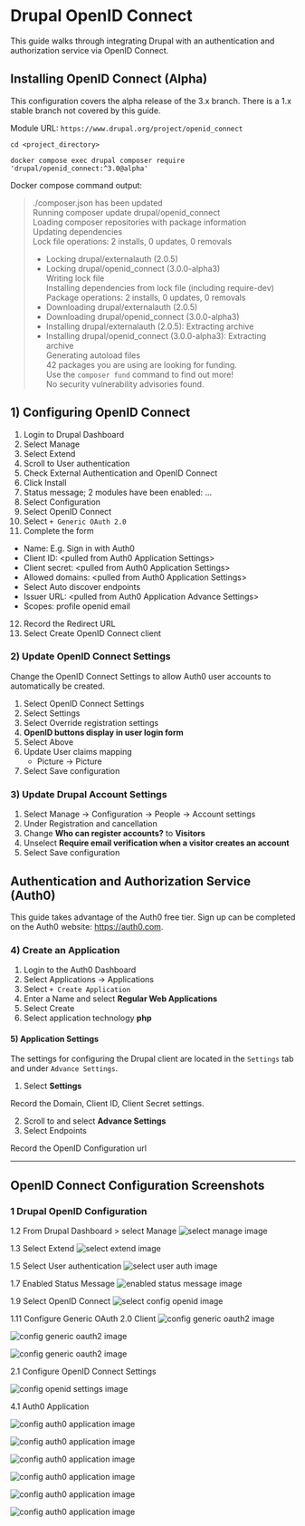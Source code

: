 # Drupal OpenID Connect 


This guide walks through integrating Drupal with an authentication and 
authorization service via OpenID Connect. 


## Installing OpenID Connect (Alpha)


This configuration covers the alpha release of the 3.x branch. There is a 1.x 
stable branch not covered by this guide. 


Module URL: `https://www.drupal.org/project/openid_connect` 


    cd <project_directory> 

    docker compose exec drupal composer require 'drupal/openid_connect:^3.0@alpha'


Docker compose command output:


>  
> ./composer.json has been updated  
> Running composer update drupal/openid\_connect  
> Loading composer repositories with package information  
> Updating dependencies  
> Lock file operations: 2 installs, 0 updates, 0 removals  
>   - Locking drupal/externalauth (2.0.5)  
>   - Locking drupal/openid\_connect (3.0.0-alpha3)  
> Writing lock file  
> Installing dependencies from lock file (including require-dev)  
> Package operations: 2 installs, 0 updates, 0 removals  
>   - Downloading drupal/externalauth (2.0.5)  
>   - Downloading drupal/openid\_connect (3.0.0-alpha3)  
>   - Installing drupal/externalauth (2.0.5): Extracting archive  
>   - Installing drupal/openid\_connect (3.0.0-alpha3): Extracting archive  
> Generating autoload files  
> 42 packages you are using are looking for funding.  
> Use the `composer fund` command to find out more!  
> No security vulnerability advisories found.  
>


## 1) Configuring OpenID Connect 


1. Login to Drupal Dashboard  
2. Select Manage  
3. Select Extend
4. Scroll to User authentication  
5. Check External Authentication and OpenID Connect  
6. Click Install  
7. Status message; 2 modules have been enabled: ...  
8. Select Configuration  
9. Select OpenID Connect 
10. Select `+ Generic OAuth 2.0` 
11. Complete the form
  * Name: E.g. Sign in with Auth0
  * Client ID: \<pulled from Auth0 Application Settings\>
  * Client secret: \<pulled from Auth0 Application Settings\>
  * Allowed domains: \<pulled from Auth0 Application Settings\>
  * Select Auto discover endpoints
  * Issuer URL:  \<pulled from Auth0 Application Advance Settings\>
  * Scopes: profile openid email
12. Record the Redirect URL 
13. Select Create OpenID Connect client  


### 2) Update OpenID Connect Settings 


Change the OpenID Connect Settings to allow Auth0 user accounts to automatically 
be created. 


1. Select OpenID Connect Settings 
2. Select Settings 
3. Select Override registration settings 
4. __OpenID buttons display in user login form__ 
5. Select Above 
6. Update User claims mapping
   * Picture -> Picture
6. Select Save configuration


### 3) Update Drupal Account Settings


1. Select Manage -> Configuration -> People -> Account settings
2. Under Registration and cancellation 
3. Change __Who can register accounts?__ to __Visitors__
4. Unselect __Require email verification when a visitor creates an account__ 
5. Select Save configuration


## Authentication and Authorization Service (Auth0)


This guide takes advantage of the Auth0 free tier. Sign up can be completed on 
the Auth0 website: https://auth0.com. 


### 4) Create an Application


1. Login to the Auth0 Dashboard
2. Select Applications -> Applications 
3. Select `+ Create Application`
4. Enter a Name and select __Regular Web Applications__
5. Select Create
6. Select application technology __php__


#### 5) Application Settings


The settings for configuring the Drupal client are located in the `Settings` 
tab and under `Advance Settings`. 


1. Select __Settings__


Record the Domain, Client ID, Client Secret settings.


2. Scroll to and select __Advance Settings__
3. Select Endpoints 


Record the OpenID Configuration url


---


## OpenID Connect Configuration Screenshots


### 1 Drupal OpenID Configuration


1.2 From Drupal Dashboard > select Manage
![select manage image](./image/drupal_select_manage.png "Manage")


1.3 Select Extend
![select extend image](./image/drupal_select_extend.png "Extend")


1.5 Select User authentication
![select user auth image](./image/drupal_openid_config_extend_user_auth.png "Extend User authentication")


1.7 Enabled Status Message 
![enabled status message image](./image/drupal_openid_module_status_message.png "Enabled Status Message")


1.9 Select OpenID Connect
![select config openid image](./image/drupal_configuration_select_openid_connect.png "Select OpenID Connect")


1.11 Configure Generic OAuth 2.0 Client
![config generic oauth2 image](./image/drupal_openid_config_1a.png "Generic OAuth 2.0 Configuration")


![config generic oauth2 image](./image/drupal_openid_config_1b.png "Generic OAuth 2.0 Configuration")


![config generic oauth2 image](./image/drupal_openid_config_1c.png "Generic OAuth 2.0 Configuration")


2.1 Configure OpenID Connect Settings


![config openid settings image](./image/drupal_openid_config_settings.png "General OpenID Connect Settings")


4.1 Auth0 Application 


![config auth0 application image](./image/auth0_applications_applications.png "Auth0 > Applications > Applications")


![config auth0 application image](./image/auth0_application_settings.png "Application Settings")


![config auth0 application image](./image/auth0_application_technology_1a.png "Application Technology")


![config auth0 application image](./image/auth0_application_technology_1b.png "Application Technology")


![config auth0 application image](./image/auth0_application_advance_settings.png "Application Advnacd Settings")


![config auth0 application image](./image/auth0_application_advance_settings_endpoint.png "Application Advnacd Settings Endpoints")
